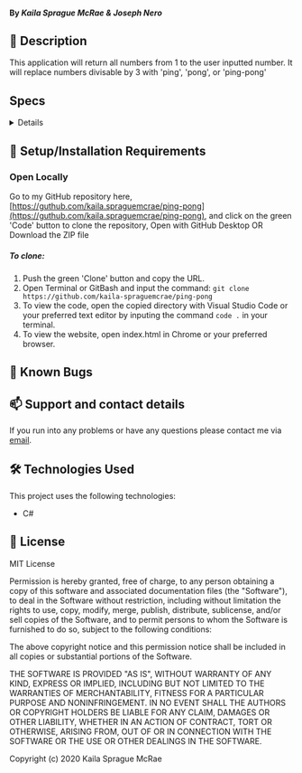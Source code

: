 #### By _**Kaila Sprague McRae & Joseph Nero**_

## 🚩 Description

This application will return all numbers from 1 to the user inputted number. It will replace numbers divisable by 3 with 'ping',  'pong', or 'ping-pong'

## Specs

<details>

| Test | Input | Output |
| :------------- | :------------- | :------------- |
| **theQueensGambit()**|||
| It will ask the user to enter two sets of coordinates between 1-8 |  |  |
| A instance of a queen class will be created featuring the first set of coordinates | 1,2 | queen.x = 1 , queen.y = 2 |
| A instance of an opp class will be created featuring the second set of coordinates | 1,2 | opp.x = 1 , opp.y = 2 |
| A instance of an opp class will be created featuring the second set of coordinates | 1,2 | opp.x = 1 , opp.y = 2 |
| if the queen has the same x or y coordinate as the opponent, return true | opp.x = 1, queen.x = 1 | true |

</details>

## 🔧 Setup/Installation Requirements

### Open Locally

Go to my GitHub repository here, [https://guthub.com/kaila.spraguemcrae/ping-pong](https://guthub.com/kaila.spraguemcrae/ping-pong), and click on the green 'Code' button to clone the repository, Open with GitHub Desktop OR Download the ZIP file

##### To clone:
1. Push the green 'Clone' button and copy the URL.
2. Open Terminal or GitBash and input the command: `git clone https://github.com/kaila-spraguemcrae/ping-pong`
3. To view the code, open the copied directory with Visual Studio Code or your preferred text editor by inputing the command `code .` in your terminal.
4. To view the website, open index.html in Chrome or your preferred browser.

## 🐛 Known Bugs

## 📫 Support and contact details

If you run into any problems or have any questions please contact me via [email](mailto:kaila.sprague@icloud.com).

## 🛠️ Technologies Used

This project uses the following technologies:

- C# 

## 📘 License

MIT License

Permission is hereby granted, free of charge, to any person obtaining a copy
of this software and associated documentation files (the "Software"), to deal
in the Software without restriction, including without limitation the rights
to use, copy, modify, merge, publish, distribute, sublicense, and/or sell
copies of the Software, and to permit persons to whom the Software is
furnished to do so, subject to the following conditions:

The above copyright notice and this permission notice shall be included in all
copies or substantial portions of the Software.

THE SOFTWARE IS PROVIDED "AS IS", WITHOUT WARRANTY OF ANY KIND, EXPRESS OR
IMPLIED, INCLUDING BUT NOT LIMITED TO THE WARRANTIES OF MERCHANTABILITY,
FITNESS FOR A PARTICULAR PURPOSE AND NONINFRINGEMENT. IN NO EVENT SHALL THE
AUTHORS OR COPYRIGHT HOLDERS BE LIABLE FOR ANY CLAIM, DAMAGES OR OTHER
LIABILITY, WHETHER IN AN ACTION OF CONTRACT, TORT OR OTHERWISE, ARISING FROM,
OUT OF OR IN CONNECTION WITH THE SOFTWARE OR THE USE OR OTHER DEALINGS IN THE
SOFTWARE.

Copyright (c) 2020 Kaila Sprague McRae